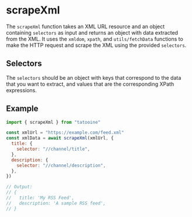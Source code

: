 # scrapeXml

The `scrapeXml` function takes an XML URL resource and an object containing `selectors` as input and returns an object with data extracted from the XML. It uses the `xmldom`, `xpath`, and `utils/fetchData` functions to make the HTTP request and scrape the XML using the provided `selectors`.

## Selectors

The `selectors` should be an object with keys that correspond to the data that you want to extract, and values that are the corresponding XPath expressions.

## Example

```javascript
import { scrapeXml } from "tatooine"

const xmlUrl = "https://example.com/feed.xml"
const xmlData = await scrapeXml(xmlUrl, {
  title: {
    selector: "//channel/title",
  },
  description: {
    selector: "//channel/description",
  },
})

// Output:
// {
//   title: 'My RSS Feed',
//   description: 'A sample RSS feed',
// }
```
